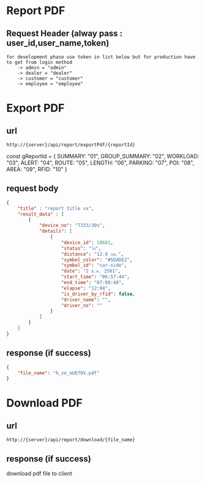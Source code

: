 # Report PDF

## Request Header (alway pass : user_id,user_name,token) 
    for development phase use token in list below but for production have to get from login method 
        -> admin = "admin" 
        -> dealer = "dealer" 
        -> customer = "customer"
        -> employee = "employee"

# Export PDF

## url
    http://{server}/api/report/exportPdf/{reportId}

const gReportId = {
    SUMMARY: "01",
    GROUP_SUMMARY: "02",
    WORKLOAD: "03",
    ALERT: "04",
    ROUTE: "05",
    LENGTH: "06",
    PARKING: "07",
    POI: "08",
    AREA: "09",
    RFID: "10"
}

## request body
```json
{
    "title" : "report title xx",
    "result_data" : [
        {
            "device_no": "T333/30s",
            "details": [
                {
                    "device_id": 18681,
                    "status": "วิ่ง",
                    "distance": "12.8 กม.",
                    "symbol_color": "#5DADE2",
                    "symbol_id": "car-side",
                    "date": "2 ธ.ค. 2561",
                    "start_time": "06:57:44",
                    "end_time": "07:09:48",
                    "elapse": "12:04",
                    "is_driver_by_rfid": false,
                    "driver_name": "",
                    "driver_no": ""
                }
            ]
        }
    ]          
}
```
## response (if success)

```json
{
    "file_name": "h_ze_oUEfOV.pdf"
}

```

# Download PDF

## url
    http://{server}/api/report/download/{file_name}


## response (if success)

download pdf file to client




